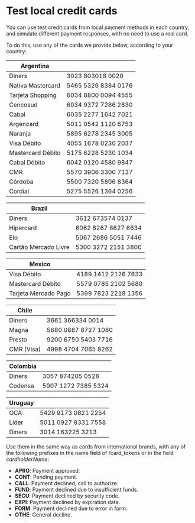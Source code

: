 # Test local credit cards

You can use test credit cards from local payment methods in each country, and simulate different payment responses, with no need to use a real card.

To do this, use any of the cards we provide below, according to your country:

| Argentina | |
| --- | --- |
| Diners | 3023 803018 0020 |
| Nativa Mastercard | 5465 5326 8384 0176 |
| Tarjeta Shopping | 6034 8800 0094 4555 |
| Cencosud | 6034 9372 7286 2830 |
| Cabal | 6035 2277 1642 7021 |
| Argencard | 5011 0542 1120 6753 |
| Naranja | 5895 6278 2345 3005 |
| Visa Débito | 4055 1678 0230 2037 |
| Mastercard Débito | 5175 6228 5230 1034 |
| Cabal Débito | 6042 0120 4580 9847 |
| CMR | 5570 3906 3300 7137 |
| Córdoba | 5500 7320 5806 8364 |
| Cordial | 5275 5526 1364 0256 |

| Brazil | |
| --- | --- |
| Diners | 3612 673574 0137 |
| Hipercard | 6062 8267 8627 6634 |
| Elo | 5067 2686 5051 7446 |
| Cartão Mercado Livre | 5300 3272 2151 3800 |

| Mexico | |
| --- | --- |
| Visa Débito | 4189 1412 2126 7633 |
| Mastercard Débito | 5579 0785 2102 5680 |
| Tarjeta Mercado Pago | 5399 7823 2218 1356 |

| Chile | |
| --- | --- |
| Diners | 3661 366334 0014 |
| Magna | 5680 0887 8727 1080 |
| Presto | 9200 6750 5403 7716 |
| CMR (Visa) | 4998 4704 7065 8262 |

| Colombia | |
| --- | --- |
| Diners | 3057 874205 0528 |
| Codensa | 5907 1272 7385 5324 |

| Uruguay | |
| --- | --- |
| OCA | 5429 9173 0821 2254 |
| Lider | 5011 0927 8331 7558 |
| Diners | 3014 163225 3213 |

Use them in the same way as cards from international brands, with any of the following prefixes in the name field of /card_tokens or in the field _cardholderName_:

* **APRO**: Payment approved. 
* **CONT**: Pending payment. 
* **CALL**: Payment declined, call to authorize. 
* **FUND**: Payment declined due to insufficient funds. 
* **SECU**: Payment declined by security code. 
* **EXPI**: Payment declined by expiration date. 
* **FORM**: Payment declined due to error in form. 
* **OTHE**: General decline. 
